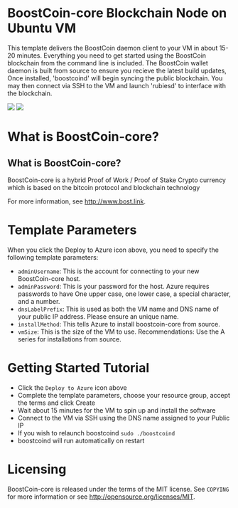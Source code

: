 # BoostCoin-core Blockchain Node on Ubuntu VM


This template delivers the BoostCoin daemon client to your VM in about 15-20 minutes. Everything you need to get started using the BoostCoin blockchain from the command line is included.
The BoostCoin wallet daemon is built from source to ensure you recieve the latest build updates, Once installed, 'boostcoind' will begin syncing the public blockchain. 
You may then connect via SSH to the VM and launch 'rubiesd' to interface with the blockchain.

<a href="https://portal.azure.com/#create/Microsoft.Template/uri/https%3A%2F%2Fraw.githubusercontent.com%2FAzure%2Fazure-quickstart-templates%2Fmaster%2Fboostcoin-core-on-ubuntu-vm%2Fazuredeploy.json" target="_blank"><img src="http://azuredeploy.net/deploybutton.png"/></a>
<a href="http://armviz.io/#/?load=https%3A%2F%2Fraw.githubusercontent.com%2FAzure%2Fazure-quickstart-templates%2Fmaster%2Fboostcoin-core-on-ubuntu-vm%2Fazuredeploy.json" target="_blank"><img src="http://armviz.io/visualizebutton.png"/></a>

# What is BoostCoin-core?

What is BoostCoin-core?
----------------

BoostCoin-core is a hybrid Proof of Work / Proof of Stake Crypto currency which is based on the bitcoin protocol
and blockchain technology

For more information, see http://www.bost.link.


# Template Parameters

When you click the Deploy to Azure icon above, you need to specify the following template parameters:

* `adminUsername`: This is the account for connecting to your new BoostCoin-core host.
* `adminPassword`: This is your password for the host.  Azure requires passwords to have One upper case, one lower case, a special character, and a number.
* `dnsLabelPrefix`: This is used as both the VM name and DNS name of your public IP address.  Please ensure an unique name.
* `installMethod`: This tells Azure to install boostcoin-core from source.
* `vmSize`: This is the size of the VM to use.  Recommendations: Use the A series for installations from source.

# Getting Started Tutorial

* Click the `Deploy to Azure` icon above
* Complete the template parameters, choose your resource group, accept the terms and click Create
* Wait about 15 minutes for the VM to spin up and install the software
* Connect to the VM via SSH using the DNS name assigned to your Public IP
* If you wish to relaunch boostcoind `sudo ./boostcoind`
* boostcoind will run automatically on restart

# Licensing

BoostCoin-core is released under the terms of the MIT license. See `COPYING` for more information or see http://opensource.org/licenses/MIT.